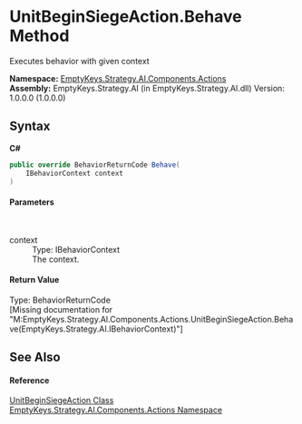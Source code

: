 # UnitBeginSiegeAction.Behave Method 
 

Executes behavior with given context

**Namespace:**&nbsp;<a href="N_EmptyKeys_Strategy_AI_Components_Actions">EmptyKeys.Strategy.AI.Components.Actions</a><br />**Assembly:**&nbsp;EmptyKeys.Strategy.AI (in EmptyKeys.Strategy.AI.dll) Version: 1.0.0.0 (1.0.0.0)

## Syntax

**C#**<br />
``` C#
public override BehaviorReturnCode Behave(
	IBehaviorContext context
)
```


#### Parameters
&nbsp;<dl><dt>context</dt><dd>Type: IBehaviorContext<br />The context.</dd></dl>

#### Return Value
Type: BehaviorReturnCode<br />\[Missing <returns> documentation for "M:EmptyKeys.Strategy.AI.Components.Actions.UnitBeginSiegeAction.Behave(EmptyKeys.Strategy.AI.IBehaviorContext)"\]

## See Also


#### Reference
<a href="T_EmptyKeys_Strategy_AI_Components_Actions_UnitBeginSiegeAction">UnitBeginSiegeAction Class</a><br /><a href="N_EmptyKeys_Strategy_AI_Components_Actions">EmptyKeys.Strategy.AI.Components.Actions Namespace</a><br />